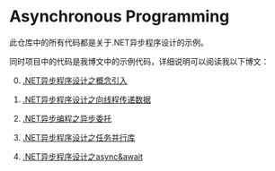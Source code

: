 # Asynchronous Programming


此仓库中的所有代码都是关于.NET异步程序设计的示例。

同时项目中的代码是我博文中的示例代码，详细说明可以阅读我以下博文：

0. [.NET异步程序设计之概念引入](https://www.cnblogs.com/shanzhiming/p/12292710.html)

1. [.NET异步程序设计之向线程传递数据](https://www.cnblogs.com/shanzhiming/p/15181943.html)

2. [.NET异步编程之异步委托](https://www.cnblogs.com/shanzhiming/p/12296283.html)

3. [.NET异步程序设计之任务并行库](https://www.cnblogs.com/shanzhiming/p/12315548.html)

4. [.NET异步程序设计之async&await](https://www.cnblogs.com/shanzhiming/p/12439214.html)
